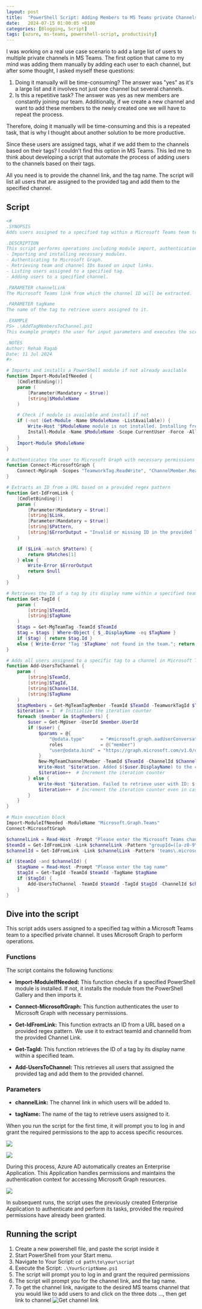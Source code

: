 ```yaml
---
layout: post
title:  "PowerShell Script: Adding Members to MS Teams private Channels by Tag"
date:   2024-07-15 01:00:05 +0100
categories: [Blogging, Script]
tags: [azure, ms-teams, powershell-script, productivity] 
---
```


I was working on a real use case scenario to add a large list of users to multiple private channels in MS Teams.
The first option that came to my mind was adding them manually by adding each user to each channel, but after some thought, I asked myself these questions:

1. Doing it manually will be time-consuming? The answer was "yes" as it's a large list and it involves not just one channel but several channels.
2. Is this a repetitive task? The answer was yes as new members are constantly joining our team. Additionally, if we create a new channel and want to add these members to the newly created one we will have to repeat the process.

Therefore, doing it manually will be time-consuming and this is a repeated task, that is why I thought about another solution to be more productive.

Since these users are assigned tags, what if we add them to the channels based on their tags? I couldn't find this option in MS Teams. This led me to think about developing a script that automate the process of adding users to the channels based on their tags.

All you need is to provide the channel link, and the tag name. The script will list all users that are assigned to the provided tag and add them to the specified channel.

## Script

```powershell
<#
.SYNOPSIS
Adds users assigned to a specified tag within a Microsoft Teams team to a specified channel.

.DESCRIPTION
This script performs operations including module import, authentication, and user management within Teams by using Microsoft Graph. It handles:
- Importing and installing necessary modules.
- Authenticating to Microsoft Graph.
- Retrieving team and channel IDs based on input links.
- Listing users assigned to a specified tag.
- Adding users to a specified channel.

.PARAMETER channelLink
The Microsoft Teams link from which the channel ID will be extracted.

.PARAMETER tagName
The name of the tag to retrieve users assigned to it.

.EXAMPLE
PS> .\AddTagMembersToChannel.ps1
This example prompts the user for input parameters and executes the script to add users to a channel.

.NOTES
Author: Rehab Ragab
Date: 11 Jul 2024
#>

# Imports and installs a PowerShell module if not already available
function Import-ModuleIfNeeded {
    [CmdletBinding()]
    param (
        [Parameter(Mandatory = $true)]
        [string]$ModuleName
    )

    # Check if module is available and install if not
    if (-not (Get-Module -Name $ModuleName -ListAvailable)) {
        Write-Host "$ModuleName module is not installed. Installing from the PowerShell Gallery..."
        Install-Module -Name $ModuleName -Scope CurrentUser -Force -AllowClobber
    }
    Import-Module $ModuleName
}

# Authenticates the user to Microsoft Graph with necessary permissions
function Connect-MicrosoftGraph {
    Connect-MgGraph -Scopes "TeamworkTag.ReadWrite", "ChannelMember.ReadWrite.All", "User.Read.All"
}

# Extracts an ID from a URL based on a provided regex pattern
function Get-IdFromLink {
    [CmdletBinding()]
    param (
        [Parameter(Mandatory = $true)]
        [string]$Link,
        [Parameter(Mandatory = $true)]
        [string]$Pattern,
        [string]$ErrorOutput = "Invalid or missing ID in the provided link."
    )

    if ($Link -match $Pattern) {
        return $Matches[1]
    } else {
        Write-Error $ErrorOutput
        return $null
    }
}

# Retrieves the ID of a tag by its display name within a specified team
function Get-TagId {
    param (
        [string]$TeamId,
        [string]$TagName
    )
    $tags = Get-MgTeamTag -TeamId $TeamId
    $tag = $tags | Where-Object { $_.DisplayName -eq $TagName }
    if ($tag) { return $tag.Id }
    else { Write-Error "Tag '$TagName' not found in the team."; return $null }
}

# Adds all users assigned to a specific tag to a channel in Microsoft Teams
function Add-UsersToChannel {
    param (
        [string]$TeamId,
        [string]$TagId,
        [string]$ChannelId,
        [string]$TagName
    )
    $tagMembers = Get-MgTeamTagMember -TeamId $TeamId -TeamworkTagId $TagId
    $iteration = 1  # Initialize the iteration counter
    foreach ($member in $tagMembers) {
        $user = Get-MgUser -UserId $member.UserId
        if ($user) {
            $params = @{
                "@odata.type"      = "#microsoft.graph.aadUserConversationMember"
                roles              = @("member")
                "user@odata.bind" = "https://graph.microsoft.com/v1.0/users('$($user.Id)')"
            }
            New-MgTeamChannelMember -TeamId $TeamId -ChannelId $ChannelId -BodyParameter $params
            Write-Host "$iteration. Added $($user.DisplayName) to the channel."
            $iteration++  # Increment the iteration counter
        } else {
            Write-Host "$iteration. Failed to retrieve user with ID: $($member.UserId)"
            $iteration++  # Increment the iteration counter even in case of failure
        }
    }
}

# Main execution block
Import-ModuleIfNeeded -ModuleName "Microsoft.Graph.Teams"
Connect-MicrosoftGraph 

$channelLink = Read-Host -Prompt "Please enter the Microsoft Teams channel link to add users to:"
$teamId = Get-IdFromLink -Link $channelLink -Pattern "groupId=([a-z0-9\-]+)" -ErrorOutput "Team ID not found."
$channelId = Get-IdFromLink -Link $channelLink -Pattern 'teams\.microsoft\.com/l/channel/([^/]+)' -ErrorOutput "Channel ID not found."

if ($teamId -and $channelId) {
    $tagName = Read-Host -Prompt "Please enter the tag name"
    $tagId = Get-TagId -TeamId $teamId -TagName $tagName
    if ($tagId) {
        Add-UsersToChannel -TeamId $teamId -TagId $tagId -ChannelId $channelId -TagName $tagName
    }
}

```
## Dive into the script

This script adds users assigned to a specified tag within a Microsoft Teams team to a specified private channel. It uses Microsoft Graph to perform operations.

### Functions

The script contains the following functions:

- **Import-ModuleIfNeeded:** This function checks if a specified PowerShell module is installed. If not, it installs the module from the PowerShell Gallery and then imports it.

- **Connect-MicrosoftGraph:** This function authenticates the user to Microsoft Graph with necessary permissions.

- **Get-IdFromLink:** This function extracts an ID from a URL based on a provided regex pattern. We use it to extract teamId and channelId from the provided Channel Link.

- **Get-TagId:** This function retrieves the ID of a tag by its display name within a specified team.

- **Add-UsersToChannel:** This retrieves all users that assigned the provided tag and add them to the provided channel.

### Parameters

- **channelLink:** The channel link in which users will be added to.
  
- **tagName:** The name of the tag to retrieve users assigned to it.

When you run the script for the first time, it will prompt you to log in and grant the required permissions to the app to access specific resources.

![](/assets/img/add-to-teams-channel-by-tag/13-pick-account.png)

![](/assets/img/add-to-teams-channel-by-tag/14-permission-requested.png)

During this process, Azure AD automatically creates an Enterprise Application. This Application handles permissions and maintains the authentication context for accessing Microsoft Graph resources.

![](/assets/img/add-to-teams-channel-by-tag/15-created-app.png)

In subsequent runs, the script uses the previously created Enterprise Application to authenticate and perform its tasks, provided the required permissions have already been granted.

## Running the script

1. Create a new powershell file, and paste the script inside it
2. Start PowerShell from your Start menu.
3. Navigate to Your Script: `cd path\to\your\script`
4. Execute the Script: `.\YourScriptName.ps1`
5. The script will prompt you to log in and grant the required permissions 
6. The script will prompt you for the channel link, and the tag name.
7. To get the channel link, navigate to the desired MS teams channel that you would like to add users to and click on the three dots ..., then get link to channel
![Get channel link](/assets/img/add-to-teams-channel-by-tag/12-get-channel-link.png) 
